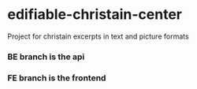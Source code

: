 # edifiable-christain-center
Project for christain excerpts in text and picture formats

### BE branch is the api

### FE branch is the frontend

